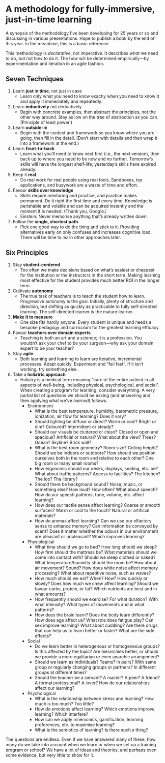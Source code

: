 # A methodology for fully-immersive, just-in-time learning

A synopsis of the methodology I've been developing for 25 years or so and discussing in various presentations. Hope to publish a book by the end of this year. In the meantime, this is a basic reference.

This methodology is _declarative_, not imperative. It describes _what_ we need to do, but not _how_ to do it. The how will be determined empirically&mdash;by experimentation and iteration in an agile fashion.

## Seven Techniques

1. Learn **just in time**, not just in case
    * Learn only what you need to know exactly when you need to know it and apply it immediately and repeatedly.
1. Learn **inductively** not deductively
    * Begin with concrete examples, then abstract the principles, not the other way around. Stay as low on the tree of abstraction as you can. (Principle of least power.)
1. Learn **outside-in**
    * Begin with the context and framework so you know where you are going, then fill in the detail. (Don’t start with details and then wrap it into a framework at the end.)
1. Learn **front-to-back**
    * Learn what you’ll need to know next first (i.e., the next version), then back up to where you need to be now and no further. Tomorrow’s skills will have the longest shelf-life; yesterday’s skills have expired already.
1. Keep it **real**
    * Do real work for real people using real tools. Sandboxes, toy applications, and busywork are a waste of time and effort.
1. Favour **skills over knowledge**
    * Skills require mentoring and practice, and practice makes permanent. Do it right the first time and every time. Knowledge is perishable and volatile and can be acquired instantly and the moment it is needed. (Thank you, Google.)
    * Einstein: Never memorise anything that’s already written down.
1. Follow the **single, shortest path**
    * Pick one good way to do the thing and stick to it. Providing alternatives early on only confuses and increases cognitive load. There will be time to learn other approaches later.

## Six Principles

1. Stay **student-centered**
    * Too often we make decisions based on what’s easiest or cheapest for the institution or the instructors in the short term. Making learning most effective for the student provides much better ROI in the longer term.
1. Cultivate **autonomy**
    * The true task of teachers is to teach the student how to learn. Progressive autonomy is the goal. Initially, plenty of structure and direction, but shifting as quickly as practicable to fully self-directed learning. The self-directed learner is the mature learner.
1. **Make it to measure**
    * One size fits hardly anyone. Every student is unique and needs a bespoke pedagogy and curriculum for the greatest learning efficacy.
1. Favour **teachers over domain experts**
    * Teaching is both an art and a science; it is a profession. You wouldn’t ask your chef to be your surgeon&mdash;why ask your domain expert to be your teacher?
1. Stay **agile**
    * Both learning and learning to learn are iterative, incremental processes. Adapt quickly. Experiment and “fail fast”. If it isn’t working, try something else.
1. Take a **holiatric approach**
    * Holiatry is a medical term meaning “care of the entire patient in all aspects of well-being, including physical, psychological, and social". When creating a program for learning, consider everything. A very partial list of questions we should be asking (and answering and then applying what we've _learned_) follows.
      * Environment
          * What is the best temperature, humidity, barometric pressure, ionization, air flow for learning? Does it vary?
          * Should lighting be diffuse or direct? Warm or cool? Bright or dim? Coloured? Intermittent or steady?
          * Should our visuals be cluttered or clean? Closed or open and spacious? Artificial or natural? What about the view? Trees? Ocean? Skyline? Brick wall?
          * What is the best room geometry? Room size? Ceiling height? Should we be indoors or outdoors? How should we position ourselves both in the room and relative to each other? One big room or many small rooms?
          * How ergonomic should our desks, displays, seating, etc. be? What about traffic patterns? Access to facilities? The kitchen? The loo? The library?
          * Should there be background sound? Noise, music, or something else? How loud? How often? What about speech? How do our speech patterns, tone, volume, etc. affect learning?
          * How does our tactile sense affect learning? Coarse or smooth surfaces? Warm or cool to the touch? Natural or artificial materials?
          * How do aromas affect learning? Can we use our olfactory sense to enhance memory? Can information be conveyed by scent? Does it matter whether the odours in our environment are pleasant or unpleasant? Which improves learning?
      * Physiological
          * What time should we go to bed? How long should we sleep? How firm should the mattress be? What materials should we come into contact with? Should we sleep clothed or naked? What temperature/humidity should the room be? How about air movement? Sound? How does white noise affect memory processing? What about repetitive noise, such as waves?
          * How much should we eat? When? How? How quickly or slowly? Does how much we chew affect learning? Should we favour carbs, protein, or fat? Which nutrients are best and in what amounts?
          * How frequently should we exercise? For what duration? With what intensity? What types of movements and in what patterns?
          * How does the brain learn? Does the body learn differently? How does age affect us? What role does fatigue play? Can sex improve learning? What about cuddling? Are there drugs that can help us to learn better or faster? What are the side effects?
      * Social
          * Do we learn better in heterogenous or homogeneous groups? Is this affected by the topic? Are hierarchies better, or should we provide a more egalitarian or even anarchic arrangement?
          * Should we learn as individuals? Teams? In pairs? With same group or regularly changing groups or partners? In different groups at different times?
          * Should the teacher be a servant? A master? A peer? A friend? A formal professional? A lover? How do our relationships affect our learning?
      * Psychological
          * What is the relationship between stress and learning? How much is too much? Too little?
          * How do emotions affect learning? Which emotions improve learning? Which interfere?
          * How can we apply mnemonics, gamification, learning preferences, etc. to maximise learning?
          * What is the semiotics of learning? Is there such a thing?

The questions are endless. Even if we have answered many of these, how many do we take into account when we learn or when we set up a training program or school? We have a lot of ideas and theories, and perhaps even some evidence, but very little to show for it.
  
